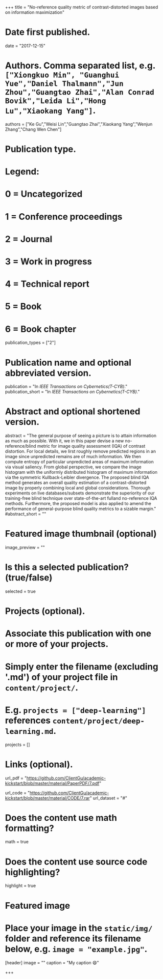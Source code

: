 +++
title = "No-reference quality metric of contrast-distorted images based on information maximization"

# Date first published.
date = "2017-12-15"

# Authors. Comma separated list, e.g. `["Xiongkuo Min", "Guanghui Yue","Daniel Thalmann","Jun Zhou","Guangtao Zhai","Alan Conrad Bovik","Leida Li","Hong Lu","Xiaokang Yang"]`.
authors = ["Ke Gu","Weisi Lin","Guangtao Zhai","Xiaokang Yang","Wenjun Zhang","Chang Wen Chen"]
# Publication type.
# Legend:
# 0 = Uncategorized
# 1 = Conference proceedings
# 2 = Journal
# 3 = Work in progress
# 4 = Technical report
# 5 = Book
# 6 = Book chapter
publication_types = ["2"]

# Publication name and optional abbreviated version.
publication = "In *IEEE Transactions on Cybernetics(T-CYB)*."
publication_short = "In *IEEE Transactions on Cybernetics(T-CYB)*."

# Abstract and optional shortened version.
abstract = "The general purpose of seeing a picture is to attain information as much as possible. With it, we in this paper devise a new no-reference/blind metric for image quality assessment (IQA) of contrast distortion. For local details, we lirst roughly remove predicted regions in an image since unpredicted remains are of much information. We then compute entropy of particular unpredicted areas of maximum information via visual saliency. From global perspective, we compare the image histogram with the uniformly distributed histogram of maximum information via the symmetric Kullback-Leibler divergence. The proposed blind IQA method generates an overall quality estimation of a contrast-distorted image by properly combining local and global considerations. Thorough experiments on live databases/subsets demonstrate the superiority of our training-free blind technique over state-of-the-art fulland no-reference IQA methods. Furthermore, the proposed model is also applied to amend the performance of general-purpose blind quality metrics to a sizable margin."
#abstract_short = ""

# Featured image thumbnail (optional)
image_preview = ""

# Is this a selected publication? (true/false)
selected = true

# Projects (optional).
#   Associate this publication with one or more of your projects.
#   Simply enter the filename (excluding '.md') of your project file in `content/project/`.
#   E.g. `projects = ["deep-learning"]` references `content/project/deep-learning.md`.
projects = []

# Links (optional).
url_pdf = "https://github.com/ClientGu/academic-kickstart/blob/master/material/PaperPDF/7.pdf"

url_code = "https://github.com/ClientGu/academic-kickstart/blob/master/material/CODE/7.rar"
url_dataset = "#"


# Does the content use math formatting?
math = true

# Does the content use source code highlighting?
highlight = true

# Featured image
# Place your image in the `static/img/` folder and reference its filename below, e.g. `image = "example.jpg"`.
[header]
image = ""
caption = "My caption 😄"

+++
